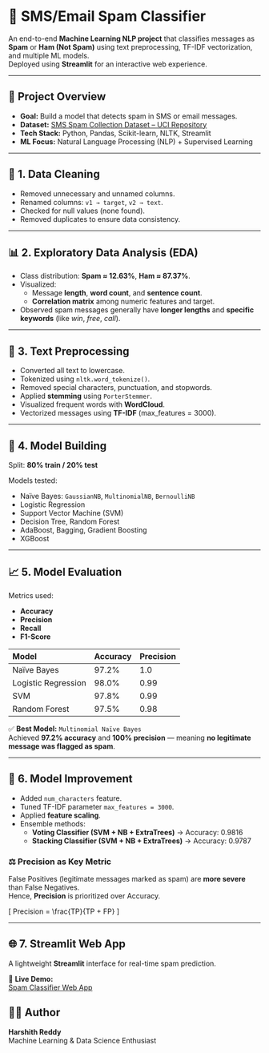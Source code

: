 # 📧 SMS/Email Spam Classifier

An end-to-end **Machine Learning NLP project** that classifies messages as **Spam** or **Ham (Not Spam)** using text preprocessing, TF-IDF vectorization, and multiple ML models.  
Deployed using **Streamlit** for an interactive web experience.

---

## 🚀 Project Overview

- **Goal:** Build a model that detects spam in SMS or email messages.  
- **Dataset:** [SMS Spam Collection Dataset – UCI Repository](https://archive.ics.uci.edu/ml/datasets/sms+spam+collection)  
- **Tech Stack:** Python, Pandas, Scikit-learn, NLTK, Streamlit  
- **ML Focus:** Natural Language Processing (NLP) + Supervised Learning  

---

## 🧹 1. Data Cleaning

- Removed unnecessary and unnamed columns.  
- Renamed columns: `v1 → target`, `v2 → text`.  
- Checked for null values (none found).  
- Removed duplicates to ensure data consistency.

---

## 📊 2. Exploratory Data Analysis (EDA)

- Class distribution: **Spam ≈ 12.63%**, **Ham ≈ 87.37%**.  
- Visualized:
  - Message **length**, **word count**, and **sentence count**.
  - **Correlation matrix** among numeric features and target.
- Observed spam messages generally have **longer lengths** and **specific keywords** (like *win*, *free*, *call*).

---

## 🧠 3. Text Preprocessing

- Converted all text to lowercase.  
- Tokenized using `nltk.word_tokenize()`.  
- Removed special characters, punctuation, and stopwords.  
- Applied **stemming** using `PorterStemmer`.  
- Visualized frequent words with **WordCloud**.  
- Vectorized messages using **TF-IDF** (max_features = 3000).

---

## 🤖 4. Model Building

Split: **80% train / 20% test**

Models tested:
- Naïve Bayes: `GaussianNB`, `MultinomialNB`, `BernoulliNB`
- Logistic Regression  
- Support Vector Machine (SVM)  
- Decision Tree, Random Forest  
- AdaBoost, Bagging, Gradient Boosting  
- XGBoost

---

## 📈 5. Model Evaluation

Metrics used:
- **Accuracy**
- **Precision**
- **Recall**
- **F1-Score**

| Model | Accuracy | Precision |
|:------|:----------|:-----------|
| Naïve Bayes | 97.2% | 1.0 |
| Logistic Regression | 98.0% | 0.99 |
| SVM | 97.8% | 0.99 |
| Random Forest | 97.5% | 0.98 |

✅ **Best Model:** `Multinomial Naïve Bayes`  
Achieved **97.2% accuracy** and **100% precision** — meaning **no legitimate message was flagged as spam**.

---

## 🧩 6. Model Improvement

- Added `num_characters` feature.  
- Tuned TF-IDF parameter `max_features = 3000`.  
- Applied **feature scaling**.  
- Ensemble methods:
  - **Voting Classifier (SVM + NB + ExtraTrees)** → Accuracy: 0.9816  
  - **Stacking Classifier (SVM + NB + ExtraTrees)** → Accuracy: 0.9787  

### ⚖️ Precision as Key Metric

False Positives (legitimate messages marked as spam) are **more severe** than False Negatives.  
Hence, **Precision** is prioritized over Accuracy.

\[
Precision = \frac{TP}{TP + FP}
\]

---

## 🌐 7. Streamlit Web App

A lightweight **Streamlit** interface for real-time spam prediction.  

🔗 **Live Demo:**  
[Spam Classifier Web App](https://spamclassifieremail-m8luarknjk5odsbkirg8nw.streamlit.app/)

## 🧑‍💻 Author

**Harshith Reddy**  
Machine Learning & Data Science Enthusiast
